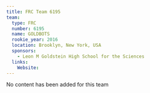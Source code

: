 ```yaml
---
title: FRC Team 6195
team:
  type: FRC
  number: 6195
  name: GOLDBOTS
  rookie_year: 2016
  location: Brooklyn, New York, USA
  sponsors:
    - Leon M Goldstein High School for the Sciences
  links:
    Website: 
---
```

No content has been added for this team